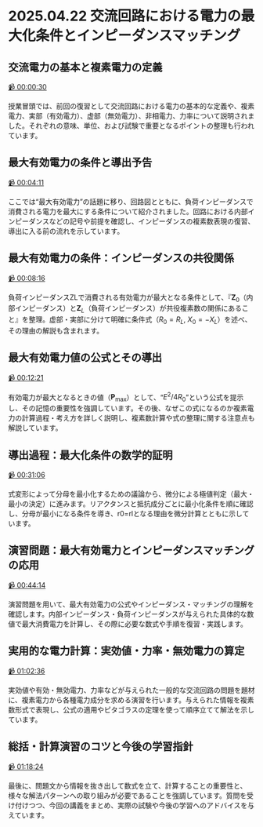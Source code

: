 # 2025.04.22 交流回路における電力の最大化条件とインピーダンスマッチング

## 交流電力の基本と複素電力の定義

[:video_camera: 00:00:30](https://kosenjp.sharepoint.com/sites/039R73ESII/_layouts/15/embed.aspx?UniqueId=627b08f4-504a-4a9f-8a29-46353d89ded6&nav={"playbackOptions":{"startTimeInSeconds":30}})

授業冒頭では、前回の復習として交流回路における電力の基本的な定義や、複素電力、実部（有効電力）、虚部（無効電力）、非相電力、力率について説明されました。それぞれの意味、単位、および試験で重要となるポイントの整理も行われています。

## 最大有効電力の条件と導出予告

[:video_camera: 00:04:11](https://kosenjp.sharepoint.com/sites/039R73ESII/_layouts/15/embed.aspx?UniqueId=627b08f4-504a-4a9f-8a29-46353d89ded6&nav={"playbackOptions":{"startTimeInSeconds":251}})

ここでは“最大有効電力”の話題に移り、回路図とともに、負荷インピーダンスで消費される電力を最大にする条件について紹介されました。回路における内部インピーダンスなどの記号や前提を確認し、インピーダンスの複素数表現の復習、導出に入る前の流れを示しています。

## 最大有効電力の条件：インピーダンスの共役関係

[:video_camera: 00:08:16](https://kosenjp.sharepoint.com/sites/039R73ESII/_layouts/15/embed.aspx?UniqueId=627b08f4-504a-4a9f-8a29-46353d89ded6&nav={"playbackOptions":{"startTimeInSeconds":496}})

負荷インピーダンスZLで消費される有効電力が最大となる条件として、『$\bm{Z}_0$（内部インピーダンス）と$\bm{Z}_L$（負荷インピーダンス）が共役複素数の関係にあること』を整理。虚部・実部に分けて明確に条件式（$R_0=R_L$, $X_0=-X_L$）を述べ、その理由の解説も含まれます。

## 最大有効電力値の公式とその導出

[:video_camera: 00:12:21](https://kosenjp.sharepoint.com/sites/039R73ESII/_layouts/15/embed.aspx?UniqueId=627b08f4-504a-4a9f-8a29-46353d89ded6&nav={"playbackOptions":{"startTimeInSeconds":741}})

有効電力が最大となるときの値（$\bm{P}_\mathrm{max}$）として、“$E^2/4R_0$”という公式を提示し、その記憶の重要性を強調しています。その後、なぜこの式になるのか複素電力の計算過程・考え方を詳しく説明し、複素数計算や式の整理に関する注意点も解説しています。

## 導出過程：最大化条件の数学的証明

[:video_camera: 00:31:06](https://kosenjp.sharepoint.com/sites/039R73ESII/_layouts/15/embed.aspx?UniqueId=627b08f4-504a-4a9f-8a29-46353d89ded6&nav={"playbackOptions":{"startTimeInSeconds":1866}})

式変形によって分母を最小化するための議論から、微分による極値判定（最大・最小の決定）に進みます。リアクタンスと抵抗成分ごとに最小化条件を順に確認し、分母が最小になる条件を導き、r0=rlとなる理由を微分計算とともに示しています。

## 演習問題：最大有効電力とインピーダンスマッチングの応用

[:video_camera: 00:44:14](https://kosenjp.sharepoint.com/sites/039R73ESII/_layouts/15/embed.aspx?UniqueId=627b08f4-504a-4a9f-8a29-46353d89ded6&nav={"playbackOptions":{"startTimeInSeconds":2654}})

演習問題を用いて、最大有効電力の公式やインピーダンス・マッチングの理解を確認します。内部インピーダンス・負荷インピーダンスが与えられた具体的な数値で最大消費電力を計算し、その際に必要な数式や手順を復習・実践します。

## 実用的な電力計算：実効値・力率・無効電力の算定

[:video_camera: 01:02:36](https://kosenjp.sharepoint.com/sites/039R73ESII/_layouts/15/embed.aspx?UniqueId=627b08f4-504a-4a9f-8a29-46353d89ded6&nav={"playbackOptions":{"startTimeInSeconds":3756}})

実効値や有効・無効電力、力率などが与えられた一般的な交流回路の問題を題材に、複素電力から各種電力成分を求める演習を行います。与えられた情報を複素数形式で表現し、公式の適用やピタゴラスの定理を使って順序立てて解法を示しています。

## 総括・計算演習のコツと今後の学習指針

[:video_camera: 01:18:24](https://kosenjp.sharepoint.com/sites/039R73ESII/_layouts/15/embed.aspx?UniqueId=627b08f4-504a-4a9f-8a29-46353d89ded6&nav={"playbackOptions":{"startTimeInSeconds":4704}})

最後に、問題文から情報を抜き出して数式を立て、計算することの重要性と、様々な解法パターンへの取り組みが必要であることを強調しています。質問を受け付けつつ、今回の講義をまとめ、実際の試験や今後の学習へのアドバイスを与えています。



